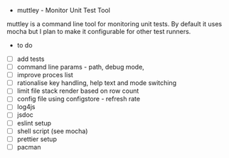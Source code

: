 * muttley - Monitor Unit Test Tool

muttley is a command line tool for monitoring unit tests. By default it uses mocha but I plan to make it configurable for other test runners.

* to do
- [ ] add tests
- [ ] command line params - path, debug mode, 
- [ ] improve proces list
- [ ] rationalise key handling, help text and mode switching
- [ ] limit file stack render based on row count
- [ ] config file using configstore - refresh rate
- [ ] log4js
- [ ] jsdoc
- [ ] eslint setup 
- [ ] shell script (see mocha)
- [ ] prettier setup 
- [ ] pacman